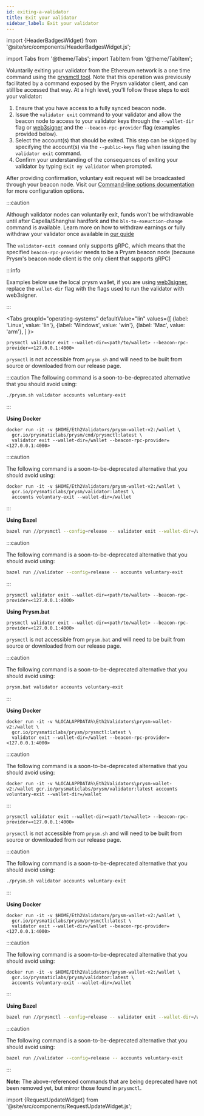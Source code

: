 ```yaml
---
id: exiting-a-validator
title: Exit your validator
sidebar_label: Exit your validator
---
```


import {HeaderBadgesWidget} from '@site/src/components/HeaderBadgesWidget.js';

<HeaderBadgesWidget  commaDelimitedContributors="James" lastVerifiedDateString="February 3rd, 2023" lastVerifiedVersionString="v3.2.0"/>

import Tabs from '@theme/Tabs';
import TabItem from '@theme/TabItem';

Voluntarily exiting your validator from the Ethereum network is a one time command using the [prysmctl tool](../prysm-usage/prysmctl.md). Note that this operation was previously facilitated by a command exposed by the Prysm validator client, and can still be accessed that way. At a high level, you'll follow these steps to exit your validator:

 1. Ensure that you have access to a fully synced beacon node.
 2. Issue the `validator exit` command to your validator and allow the beacon node to access to your validator keys through the `--wallet-dir` flag or [web3signer](web3signer.md) and the `--beacon-rpc-provider` flag (examples provided below).
 3. Select the account(s) that should be exited. This step can be skipped by specifying the account(s) via the `--public-keys` flag when issuing the `validator exit` command.
 4. Confirm your understanding of the consequences of exiting your validator by typing `Exit my validator` when prompted.

After providing confirmation, voluntary exit request will be broadcasted through your beacon node. Visit our [Command-line options documentation](../prysm-usage/parameters.md) for more configuration options.

:::caution 

Although validator nodes can voluntarily exit, funds won't be withdrawable until after Capella/Shanghai hardfork and the `bls-to-exeuction-change` command is available. Learn more on how to withdraw earnings or fully withdraw your validator once available in [our guide](withdraw-validator.md)

The `validator-exit command` only supports gRPC, which means that the specified `beacon-rpc-provider` needs to be a Prysm beacon node (because Prysm's beacon node client is the only client that supports gRPC)

:::info

Examples below use the local prysm wallet, if you are using [web3signer](web3signer.md), replace the `wallet-dir` flag with the flags used to run the validator with web3signer. 

:::

<Tabs
  groupId="operating-systems"
  defaultValue="lin"
  values={[
    {label: 'Linux', value: 'lin'},
    {label: 'Windows', value: 'win'},
    {label: 'Mac', value: 'arm'},
  ]
}>
<TabItem value="lin">

```
prysmctl validator exit --wallet-dir=<path/to/wallet> --beacon-rpc-provider=<127.0.0.1:4000> 
```

`prysmctl` is not accessible from `prysm.sh` and will need to be built from source or downloaded from our release page.

:::caution
The following command is a soon-to-be-deprecated alternative that you should avoid using:

```bash
./prysm.sh validator accounts voluntary-exit
```

:::

**Using Docker**

```text
docker run -it -v $HOME/Eth2Validators/prysm-wallet-v2:/wallet \
  gcr.io/prysmaticlabs/prysm/cmd/prysmctl:latest \
  validator exit --wallet-dir=/wallet --beacon-rpc-provider=<127.0.0.1:4000> 
```

:::caution

The following command is a soon-to-be-deprecated alternative that you should avoid using:

```text
docker run -it -v $HOME/Eth2Validators/prysm-wallet-v2:/wallet \
  gcr.io/prysmaticlabs/prysm/validator:latest \
  accounts voluntary-exit --wallet-dir=/wallet
```

:::

**Using Bazel**

```bash
bazel run //prysmctl --config=release -- validator exit --wallet-dir=/wallet --beacon-rpc-provider=<127.0.0.1:4000> 
```
:::caution

The following command is a soon-to-be-deprecated alternative that you should avoid using:

```bash
bazel run //validator --config=release -- accounts voluntary-exit
```

:::

</TabItem>
<TabItem value="win">

```
prysmctl validator exit --wallet-dir=<path/to/wallet> --beacon-rpc-provider=<127.0.0.1:4000>
```

**Using Prysm.bat**

```
prysmctl validator exit --wallet-dir=<path/to/wallet> --beacon-rpc-provider=<127.0.0.1:4000> 
```

`prysmctl` is not accessible from `prysm.bat` and will need to be built from source or downloaded from our release page.

:::caution

The following command is a soon-to-be-deprecated alternative that you should avoid using:

```bash
prysm.bat validator accounts voluntary-exit
```

:::

**Using Docker**

```text
docker run -it -v %LOCALAPPDATA%\Eth2Validators\prysm-wallet-v2:/wallet \
  gcr.io/prysmaticlabs/prysm/prysmctl:latest \
  validator exit --wallet-dir=/wallet --beacon-rpc-provider=<127.0.0.1:4000> 
```

:::caution

The following command is a soon-to-be-deprecated alternative that you should avoid using:

```text
docker run -it -v %LOCALAPPDATA%\Eth2Validators\prysm-wallet-v2:/wallet gcr.io/prysmaticlabs/prysm/validator:latest accounts voluntary-exit --wallet-dir=/wallet
```
:::

</TabItem>
<TabItem value="arm">

```
prysmctl validator exit --wallet-dir=<path/to/wallet> --beacon-rpc-provider=<127.0.0.1:4000> 
```

`prysmctl` is not accessible from `prysm.sh` and will need to be built from source or downloaded from our release page.

:::caution

The following command is a soon-to-be-deprecated alternative that you should avoid using:

```bash
./prysm.sh validator accounts voluntary-exit
```

:::

**Using Docker**

```text
docker run -it -v $HOME/Eth2Validators/prysm-wallet-v2:/wallet \
  gcr.io/prysmaticlabs/prysm/prysmctl:latest \
  validator exit --wallet-dir=/wallet --beacon-rpc-provider=<127.0.0.1:4000> 
```

:::caution

The following command is a soon-to-be-deprecated alternative that you should avoid using:

```text
docker run -it -v $HOME/Eth2Validators/prysm-wallet-v2:/wallet \
  gcr.io/prysmaticlabs/prysm/validator:latest \
  accounts voluntary-exit --wallet-dir=/wallet
```

:::

**Using Bazel**

```bash
bazel run //prysmctl --config=release -- validator exit --wallet-dir=/wallet --beacon-rpc-provider=<127.0.0.1:4000> 
```
:::caution

The following command is a soon-to-be-deprecated alternative that you should avoid using:

```bash
bazel run //validator --config=release -- accounts voluntary-exit
```

:::

</TabItem>
</Tabs>

**Note:** The above-referenced commands that are being deprecated have not been removed yet, but mirror those found in `prysmctl`.


import {RequestUpdateWidget} from '@site/src/components/RequestUpdateWidget.js';

<RequestUpdateWidget />